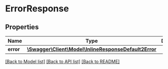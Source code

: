 # ErrorResponse

## Properties
Name | Type | Description | Notes
------------ | ------------- | ------------- | -------------
**error** | [**\Swagger\Client\Model\InlineResponseDefault2Error**](InlineResponseDefault2Error.md) |  | 

[[Back to Model list]](../README.md#documentation-for-models) [[Back to API list]](../README.md#documentation-for-api-endpoints) [[Back to README]](../README.md)


